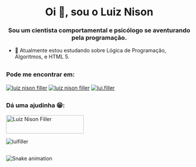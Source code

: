 <h1 align="center">Oi 👋, sou o Luiz Nison</h1>
<h3 align="center">Sou um cientista comportamental e psicólogo se aventurando pela programação.</h3>



- 🌱 Atualmente estou estudando sobre Lógica de Programação, Algoritmos, e HTML 5.
  
 ##

<div>
  <h3 align="left">Pode me encontrar em:</h3>
    <p align="left">
      <a href=mailto:"luiznison.ac@gmail.com" target="blank"><img align="center" src="https://img.shields.io/badge/Gmail-D14836?style=for-the-badge&logo=gmail&logoColor=white" alt="luiz nison filler"/></a>
      <a href="https://www.linkedin.com/in/luiz-nison-filler-17997113b/" target="blank"><img align="center" src="https://img.shields.io/badge/LinkedIn-0077B5?style=for-the-badge&logo=linkedin&logoColor=white" alt="luiz nison filler"/></a>
     <a href="https://instagram.com/lui.filler" target="blank"><img align="center" src="https://img.shields.io/badge/Instagram-E4405F?style=for-the-badge&logo=instagram&logoColor=white" alt="lui.filler"/></a>
    </p>
</div>
  
 ##
  
<div>
  <h3 align="left">Dá uma ajudinha 😁:</h3>
    <p><a href="https://www.buymeacoffee.com/Filler"> <img align="left" src="https://cdn.buymeacoffee.com/buttons/v2/default-yellow.png" height="50" width="210" alt="Luiz Nison Filler" /></a></p><br><br>
</div>
    
 ##
  
<div>  
<p align="left"> <img src="https://komarev.com/ghpvc/?username=luifiller&label=Profile%20views&color=0e75b6&style=flat" alt="luifiller" /> </p>
</div>
  
 ##
  
![Snake animation](https://github.com/luifiller/luifiller/blob/output/github-contribution-grid-snake.svg)

  
<!--
**luifiller/luifiller** is a ✨ _special_ ✨ repository because its `README.md` (this file) appears on your GitHub profile.
-->
